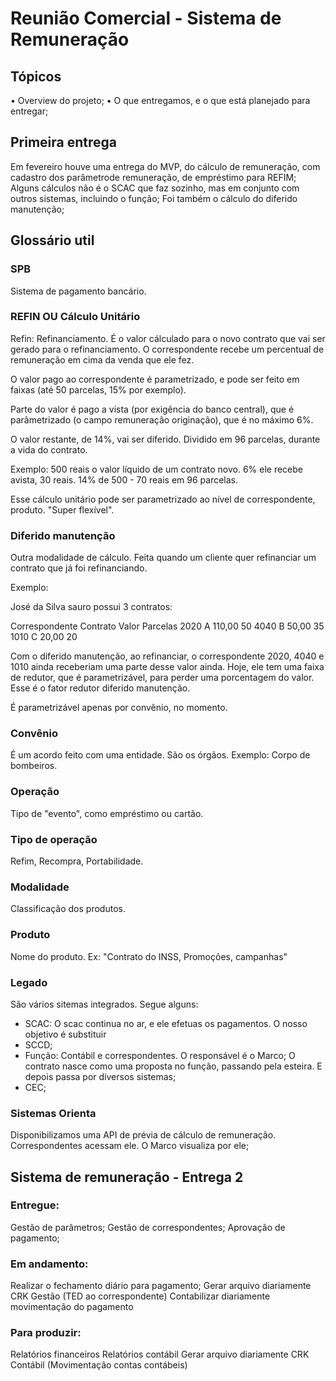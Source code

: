 # Reunião Comercial -  Sistema de Remuneração


## Tópicos
• Overview do projeto;
• O que entregamos, e  o que está planejado para entregar;

## Primeira entrega

Em fevereiro houve uma entrega do MVP, do cálculo de remuneração, com cadastro dos parâmetrode remuneração, de empréstimo para REFIM; Alguns cálculos não é o SCAC que faz sozinho, mas em conjunto com outros sistemas, incluindo o função; Foi também o cálculo do diferido manutenção;


## Glossário util

### SPB

Sistema de pagamento bancário.

### REFIN OU Cálculo Unitário
Refin: Refinanciamento. É o valor cálculado para o novo contrato que vai ser gerado para o refinanciamento. O correspondente recebe um percentual de remuneração em cima da venda que ele fez.

O valor pago ao correspondente é parametrizado, e pode ser feito em faixas (até 50 parcelas, 15% por exemplo).

Parte do valor é pago a vista (por exigência do banco central), que é parâmetrizado (o campo remuneração originação), que é no máximo 6%.

O valor restante, de 14%, vai ser diferido. Dividido em 96 parcelas, durante a vida do contrato.

Exemplo: 500 reais o valor líquido de um contrato novo.
6% ele recebe avista, 30 reais.
14% de 500 - 70 reais em 96 parcelas.

Esse cálculo unitário pode ser parametrizado ao nível de correspondente, produto. "Super flexível".

### Diferido manutenção

Outra modalidade de cálculo.
Feita quando um cliente quer refinanciar um contrato que já foi refinanciando.

Exemplo:

José da Silva sauro possui 3 contratos:

Correspondente		Contrato 	Valor 		Parcelas
2020 				A 			110,00		50
4040				B 			50,00		35
1010				C 			20,00		20

Com o diferido manutenção, ao refinanciar, o correspondente 2020, 4040 e 1010 ainda receberiam uma parte desse valor ainda. Hoje, ele tem uma faixa de redutor, que é parametrizável, para perder uma porcentagem do valor. Esse é o fator redutor diferido manutenção.

É parametrizável apenas por convênio, no momento.


### Convênio

É um acordo feito com uma entidade. São os órgãos. Exemplo: Corpo de bombeiros.

### Operação

Tipo de "evento", como empréstimo ou cartão.

### Tipo de operação

Refim, Recompra, Portabilidade.

### Modalidade

Classificação dos produtos.

### Produto

Nome do produto. Ex: "Contrato do INSS, Promoções, campanhas"


### Legado

São vários sitemas integrados. Segue alguns:

- SCAC: O scac continua no ar, e ele efetuas os pagamentos. O nosso objetivo é substituir 
- SCCD;
- Função: Contábil e correspondentes. O responsável é o Marco; O contrato nasce como uma proposta no função, passando pela esteira. E depois passa por diversos sistemas;
- CEC;


### Sistemas Orienta


Disponibilizamos uma API de prévia de cálculo de remuneração. 
Correspondentes acessam ele. O Marco visualiza por ele;


## Sistema de remuneração - Entrega 2

### Entregue:

Gestão de parâmetros;
Gestão de correspondentes;
Aprovação de pagamento;


### Em andamento:

Realizar o fechamento diário para pagamento;
Gerar arquivo diariamente CRK Gestão (TED ao correspondente)
Contabilizar diariamente movimentação do pagamento

### Para produzir:

Relatórios financeiros
Relatórios contábil
Gerar arquivo diariamente CRK Contábil (Movimentação contas contábeis)

